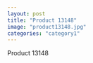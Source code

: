 ```yaml
---
layout: post
title: "Product 13148"
image: "product13148.jpg"
categories: "category1"
---
```

Product 13148
